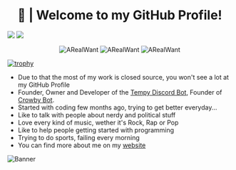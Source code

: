 <h1 align='center'>
     🍇 | Welcome to my GitHub Profile!
</h1>


![](https://komarev.com/ghpvc/?username=ARealWant) ![](https://img.shields.io/twitter/follow/ARealWant?color=%234651cb&label=Twitter&style=plastic)
<p align="center"> <img src="https://komarev.com/ghpvc/?username=ARealWant" alt="ARealWant"/></a> <img src="https://img.shields.io/badge/-ARealWant-4651cb" alt="ARealWant"/></a> <img src="https://img.shields.io/twitter/follow/ARealWant?color=%234651cb&label=Twitter&style=plastic" alt="ARealWant" /></a> </p>

     
[![trophy](https://github-profile-trophy.vercel.app/?username=ARealWant)](https://github.com/ryo-ma/github-profile-trophy)
  
- Due to that the most of my work is closed source, you won't see a lot at my GitHub Profile
- Founder, Owner and Developer of the [Tempy Discord Bot](https://tempybot.me/), Founder of [Crowby Bot](https://crowby.me/).
- Started with coding few months ago, trying to get better everyday...
- Like to talk with people about nerdy and political stuff
- Love every kind of music, wether it's Rock, Rap or Pop
- Like to help people getting started with programming
- Trying to do sports, failing every morning
- You can find more about me on my [website](https://arealwant.tech/)

![Banner](https://cdn.discordapp.com/attachments/761891074116681748/799922898441338900/arealwant_color_animated_banner.gif)
     
